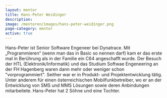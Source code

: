 ```yaml
---
layout: mentor
title: Hans-Peter Weidinger
description: 
image: /mentoren/images/hans-peter-weidinger.png
page-category: mentor
active: true
---
```


Hans-Peter ist Senior Software Engeneer bei Dynatrace. Mit „Programmieren“ (wenn man das in Basic so nennen darf) kam er das erste mal in Berührung als in der Familie ein C64 angeschafft wurde.
Der Besuch der HTL (Elektronik/Informatik) und das Studium Softwae Engeneering an der FH Hagenberg waren dann mehr oder weniger schon "vorprogrammiert".
Seither war er in Produkt- und Projektentwicklung tätig. Unter anderem für einen österreichischen Mobilfunkbetreiber, wo er an der Entwicklung von SMS und MMS Lösungen sowie deren Anbindungen mitarbeitete. 
Hans-Peter hat 2 Söhne und eine Tochter.